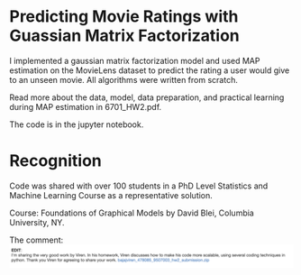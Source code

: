 # Predicting Movie Ratings with Guassian Matrix Factorization
I implemented a gaussian matrix factorization model and used MAP estimation on the MovieLens dataset to predict the rating a user would give to an unseen movie. All algorithms were written from scratch.

Read more about the data, model, data preparation, and practical learning during MAP estimation in 6701_HW2.pdf.

The code is in the jupyter notebook.

# Recognition 
Code was shared with over 100 students in a PhD Level Statistics and Machine Learning Course as a representative solution. 

Course: Foundations of Graphical Models by David Blei, Columbia University, NY.

The comment: 
![](hw2%20comment.png)
